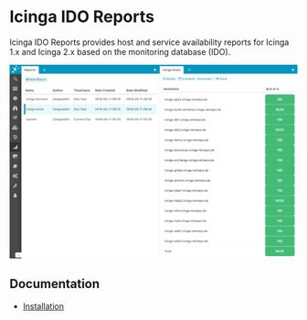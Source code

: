 # Icinga IDO Reports

Icinga IDO Reports provides host and service availability reports for Icinga 1.x and Icinga 2.x based on the monitoring
database (IDO).

![Host SLA Report](doc/res/host-sla-report.png "Host SLA Report")

## Documentation

* [Installation](doc/02-Installation.md)

